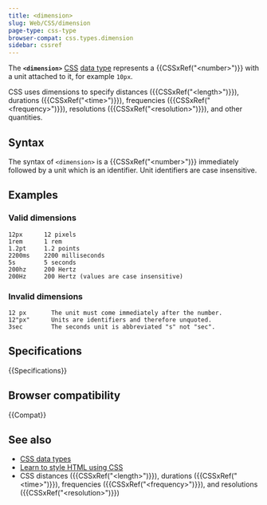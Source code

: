 ```yaml
---
title: <dimension>
slug: Web/CSS/dimension
page-type: css-type
browser-compat: css.types.dimension
sidebar: cssref
---
```



The **`<dimension>`** [CSS](/en-US/docs/Web/CSS) [data type](/en-US/docs/Web/CSS/CSS_Types) represents a {{CSSxRef("&lt;number&gt;")}} with a unit attached to it, for example `10px`.

CSS uses dimensions to specify distances ({{CSSxRef("&lt;length&gt;")}}), durations ({{CSSxRef("&lt;time&gt;")}}), frequencies ({{CSSxRef("&lt;frequency&gt;")}}), resolutions ({{CSSxRef("&lt;resolution&gt;")}}), and other quantities.

## Syntax

The syntax of `<dimension>` is a {{CSSxRef("&lt;number&gt;")}} immediately followed by a unit which is an identifier. Unit identifiers are case insensitive.

## Examples

### Valid dimensions

```plain example-good
12px      12 pixels
1rem      1 rem
1.2pt     1.2 points
2200ms    2200 milliseconds
5s        5 seconds
200hz     200 Hertz
200Hz     200 Hertz (values are case insensitive)
```

### Invalid dimensions

```plain example-bad
12 px       The unit must come immediately after the number.
12"px"      Units are identifiers and therefore unquoted.
3sec        The seconds unit is abbreviated "s" not "sec".
```

## Specifications

{{Specifications}}

## Browser compatibility

{{Compat}}

## See also

- [CSS data types](/en-US/docs/Web/CSS/CSS_Types)
- [Learn to style HTML using CSS](/en-US/docs/Learn/CSS)
- CSS distances ({{CSSxRef("&lt;length&gt;")}}), durations ({{CSSxRef("&lt;time&gt;")}}), frequencies ({{CSSxRef("&lt;frequency&gt;")}}), and resolutions ({{CSSxRef("&lt;resolution&gt;")}})
